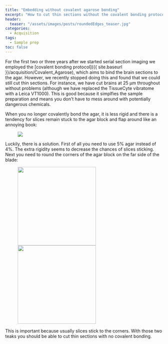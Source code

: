 ```yaml
---
title: "Embedding without covalent agarose bonding"
excerpt: "How to cut thin sections without the covalent bonding protocol"
header:
  teaser: "/assets/images/posts/roundedEdges_teaser.jpg"
categories:
  - Acquisition
tags: 
  - Sample prep
toc: false
---
```

 

For the first two or three years after we started serial section imaging we employed the [covalent bonding protocol]({{ site.baseurl }}/acquisition/Covalent_Agarose), which aims to bind the brain sections to the agar. 
However, we recently stopped doing this and found that we could still cut thin sections. 
For instance, we have cut brains at 25 μm throughout without problems (although we have replaced the TissueCyte vibratome with a Leica VT1000). 
This is good because it simplfies the sample preparation and means you don't have to mess around with potentially dangerous chemicals. 

When you no longer covalently bond the agar, it is less rigid and there is a tendency for slices remain stuck to the agar block and flap around like an annoying book:
<figure>
    <a href="{{ site.baseurl }}/assets/images/posts/stickingSlices.jpg">
        <img src="{{ site.baseurl }}/assets/images/posts/stickingSlices.jpg" >
    </a>
</figure>

Luckily, there is a solution. 
First of all you need to use 5% agar instead of 4%. 
The extra rigidity seems to decrease the chances of slices sticking. 
Next you need to round the corners of the agar block on the far side of the blade:
<figure>
    <img width=250px src="{{ site.baseurl }}/assets/images/posts/roundedEdges01.jpg" >
    <img width=250px src="{{ site.baseurl }}/assets/images/posts/RoundedCornerAgar.png" >
</figure>
This is important because usually slices stick to the corners. 
With those two teaks you should be able to cut thin sections with no covalent bonding.


